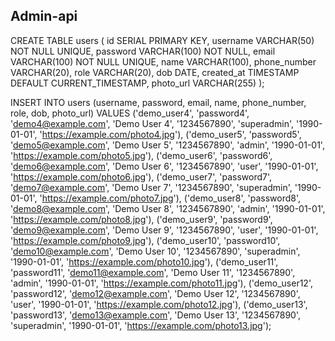 ## Admin-api

CREATE TABLE users (
id SERIAL PRIMARY KEY,
username VARCHAR(50) NOT NULL UNIQUE,
password VARCHAR(100) NOT NULL,
email VARCHAR(100) NOT NULL UNIQUE,
name VARCHAR(100),
phone_number VARCHAR(20),
role VARCHAR(20),
dob DATE,
created_at TIMESTAMP DEFAULT CURRENT_TIMESTAMP,
photo_url VARCHAR(255)
);

INSERT INTO users (username, password, email, name, phone_number, role, dob, photo_url)
VALUES
('demo_user4', 'password4', 'demo4@example.com', 'Demo User 4', '1234567890', 'superadmin', '1990-01-01', 'https://example.com/photo4.jpg'),
('demo_user5', 'password5', 'demo5@example.com', 'Demo User 5', '1234567890', 'admin', '1990-01-01', 'https://example.com/photo5.jpg'),
('demo_user6', 'password6', 'demo6@example.com', 'Demo User 6', '1234567890', 'user', '1990-01-01', 'https://example.com/photo6.jpg'),
('demo_user7', 'password7', 'demo7@example.com', 'Demo User 7', '1234567890', 'superadmin', '1990-01-01', 'https://example.com/photo7.jpg'),
('demo_user8', 'password8', 'demo8@example.com', 'Demo User 8', '1234567890', 'admin', '1990-01-01', 'https://example.com/photo8.jpg'),
('demo_user9', 'password9', 'demo9@example.com', 'Demo User 9', '1234567890', 'user', '1990-01-01', 'https://example.com/photo9.jpg'),
('demo_user10', 'password10', 'demo10@example.com', 'Demo User 10', '1234567890', 'superadmin', '1990-01-01', 'https://example.com/photo10.jpg'),
('demo_user11', 'password11', 'demo11@example.com', 'Demo User 11', '1234567890', 'admin', '1990-01-01', 'https://example.com/photo11.jpg'),
('demo_user12', 'password12', 'demo12@example.com', 'Demo User 12', '1234567890', 'user', '1990-01-01', 'https://example.com/photo12.jpg'),
('demo_user13', 'password13', 'demo13@example.com', 'Demo User 13', '1234567890', 'superadmin', '1990-01-01', 'https://example.com/photo13.jpg');
